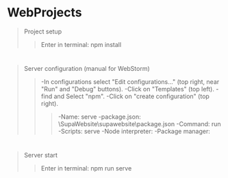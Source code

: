 # WebProjects
>Project setup
>>Enter in terminal: npm install
#
>Server configuration (manual for WebStorm)
>>-In configurations select "Edit configurations..." (top right, near "Run" and "Debug" buttons).
-Click on "Templates" (top left).
-find and Select "npm".
-Click on "create configuration" (top right).
>>>-Name: serve
-package.json: <path to project>\SupaWebsite\supawebsite\package.json
-Command: run
-Scripts: serve
-Node interpreter: <path to node.exe>
-Package manager: <path to npm>
#
>Server start
>>Enter in terminal: npm run serve
